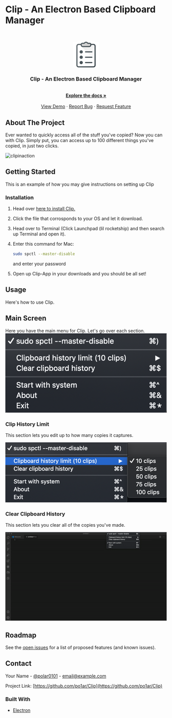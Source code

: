 # Clip - An Electron Based Clipboard Manager

<!-- PROJECT LOGO -->
<br />
<p align="center">
  <a href="https://github.com/po1ar/Clip">
    <img src="note-2.png" alt="Logo" width="80" height="80">
  </a>

  <h3 align="center">Clip - An Electron Based Clipboard Manager</h3>

  <p align="center">
    <br />
    <a href="https://github.com/po1ar/Clip"><strong>Explore the docs »</strong></a>
    <br />
    <br />
    <a href="https://github.com/po1ar/Clip">View Demo</a>
    ·
    <a href="https://github.com/po1ar/Clip/issues">Report Bug</a>
    ·
    <a href="https://github.com/po1ar/Clip/issues">Request Feature</a>
  </p>
</p>




<!-- ABOUT THE PROJECT -->
## About The Project

Ever wanted to quickly access all of the stuff you've copied? Now you can with Clip. Simply put, you can access up to 100 different things you've copied, in just two clicks.

![clipinaction](clipinaction.gif)


<!-- GETTING STARTED -->
## Getting Started

This is an example of how you may give instructions on setting up Clip


### Installation

1. Head over [here to install Clip.](https://github.com/po1ar/Clip/releases/)
2. Click the file that corrosponds to your OS and let it download.
3. Head over to Terminal (Click Launchpad (lil rocketship) and then search up Terminal and open it).
4. Enter this command for Mac:
   ```sh
   sudo spctl --master-disable
   ```
   and enter your password
   
4. Open up Clip-App in your downloads and you should be all set!


<!-- USAGE EXAMPLES -->
## Usage

Here's how to use Clip.

## Main Screen

Here you have the main menu for Clip. Let's go over each section.
![menubar.png](menubar.png)

### Clip History Limit
This section lets you edit up to how many copies it captures.

![changeamountofclips.png](changeamountofclips.png)

### Clear Clipboard History
This section lets you clear all of the copies you've made.

![clearallclip.gif](clearallclip.gif)

<!-- ROADMAP -->
## Roadmap

See the [open issues](https://github.com/po1ar/Clip/issues) for a list of proposed features (and known issues).

<!-- CONTACT -->
## Contact

Your Name - [@polar0101](https://twitter.com/polar0101) - email@example.com

Project Link: [https://github.com/po1ar/Clip](https://github.com/po1ar/Clip)



### Built With

* [Electron](https://www.electronjs.org)
